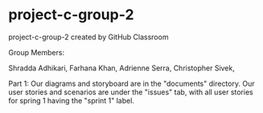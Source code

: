 # project-c-group-2
project-c-group-2 created by GitHub Classroom

Group Members:

  Shradda Adhikari, 
  Farhana Khan, 
  Adrienne Serra, 
  Christopher Sivek, 
  
Part 1:
Our diagrams and storyboard are in the "documents" directory.
Our user stories and scenarios are under the "issues" tab, with all user stories for spring 1 having the "sprint 1" label.

